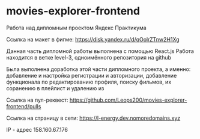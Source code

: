 # movies-explorer-frontend

Работа над дипломным проектом Яндекс Практикума

Ссылка на макет в фигме: https://disk.yandex.ru/d/qOolrZTnw2H1Xg

Данная часть дипломной работы выполнена с помощью React.js
Работа находится в ветке level-3, одноимённого репозитория на github

Была выполнена доработка этой части дипломного проекта, а именно: добавление и настройка регистрации и авторизации,
добавление функционала по редактированию профиля, поиску фильмов, их соранению в плейлист и удалению из

Ссылка на пул-реквест: https://github.com/Leops200/movies-explorer-frontend/pulls

Ссылка на страницу в сети: https://l-energy.dev.nomoredomains.xyz

IP - адрес 158.160.67.176
